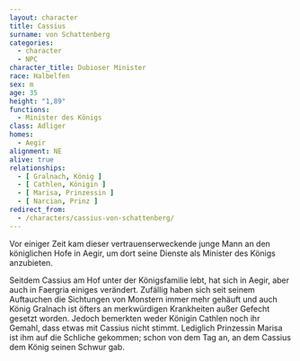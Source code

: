 ```yaml
---
layout: character
title: Cassius
surname: von Schattenberg
categories:
  - character
  - NPC
character_title: Dubioser Minister
race: Halbelfen
sex: m
age: 35
height: "1,89"
functions:
  - Minister des Königs
class: Adliger
homes:
  - Aegir
alignment: NE
alive: true
relationships:
  - [ Gralnach, König ]
  - [ Cathlen, Königin ]
  - [ Marisa, Prinzessin ]
  - [ Narcian, Prinz ]
redirect_from:
  - /characters/cassius-von-schattenberg/
---
```


Vor einiger Zeit kam dieser vertrauenserweckende junge Mann an den königlichen Hofe in Aegir, um dort seine Dienste als
Minister des Königs anzubieten.

Seitdem Cassius am Hof unter der Königsfamilie lebt, hat sich in Aegir, aber auch in Faergria einiges verändert.
Zufällig haben sich seit seinem Auftauchen die Sichtungen von Monstern immer mehr gehäuft und auch König Gralnach ist
öfters an merkwürdigen Krankheiten außer Gefecht gesetzt worden. Jedoch bemerkten weder Königin Cathlen noch ihr Gemahl,
dass etwas mit Cassius nicht stimmt. Lediglich Prinzessin Marisa ist ihm auf die Schliche gekommen; schon von dem Tag
an, an dem Cassius dem König seinen Schwur gab.
